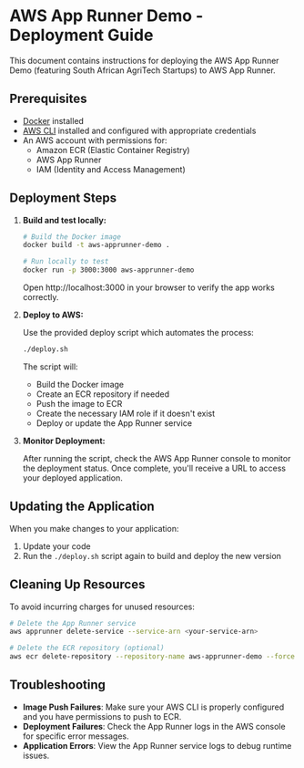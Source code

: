 # AWS App Runner Demo - Deployment Guide

This document contains instructions for deploying the AWS App Runner Demo (featuring South African AgriTech Startups) to AWS App Runner.

## Prerequisites

- [Docker](https://docs.docker.com/get-docker/) installed
- [AWS CLI](https://aws.amazon.com/cli/) installed and configured with appropriate credentials
- An AWS account with permissions for:
  - Amazon ECR (Elastic Container Registry)
  - AWS App Runner
  - IAM (Identity and Access Management)

## Deployment Steps

1. **Build and test locally:**

   ```bash
   # Build the Docker image
   docker build -t aws-apprunner-demo .
   
   # Run locally to test
   docker run -p 3000:3000 aws-apprunner-demo
   ```

   Open http://localhost:3000 in your browser to verify the app works correctly.

2. **Deploy to AWS:**

   Use the provided deploy script which automates the process:

   ```bash
   ./deploy.sh
   ```

   The script will:
   - Build the Docker image
   - Create an ECR repository if needed
   - Push the image to ECR
   - Create the necessary IAM role if it doesn't exist
   - Deploy or update the App Runner service

3. **Monitor Deployment:**

   After running the script, check the AWS App Runner console to monitor the deployment status. Once complete, you'll receive a URL to access your deployed application.

## Updating the Application

When you make changes to your application:

1. Update your code
2. Run the `./deploy.sh` script again to build and deploy the new version

## Cleaning Up Resources

To avoid incurring charges for unused resources:

```bash
# Delete the App Runner service
aws apprunner delete-service --service-arn <your-service-arn>

# Delete the ECR repository (optional)
aws ecr delete-repository --repository-name aws-apprunner-demo --force
```

## Troubleshooting

- **Image Push Failures**: Make sure your AWS CLI is properly configured and you have permissions to push to ECR.
- **Deployment Failures**: Check the App Runner logs in the AWS console for specific error messages.
- **Application Errors**: View the App Runner service logs to debug runtime issues.
